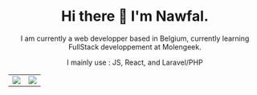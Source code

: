 <h1 align="center">Hi there 👋 I'm Nawfal.</h1>

<p align="center">I am currently a web developper based in Belgium, currently learning FullStack developpement at Molengeek.</p>


<p align="center">I mainly use : JS, React, and Laravel/PHP</p>

<table>
  <tr>
    <td valign="top"><img src="https://github-readme-stats.vercel.app/api?username=Nelnaji&count_private=true&theme=onedark&show_icons=true"></td>
    <td valign="center"><img src="https://github-readme-stats.vercel.app/api/top-langs/?username=Nelnaji&theme=onedark&layout=compact"></td>
  </tr>
</table>
